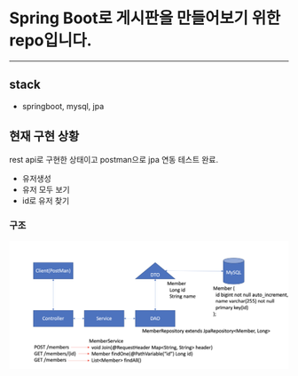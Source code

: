 # Spring Boot로 게시판을 만들어보기 위한 repo입니다.

<hr>

## stack
- springboot, mysql, jpa

## 현재 구현 상황

rest api로 구현한 상태이고 postman으로 jpa 연동 테스트 완료.
- 유저생성
- 유저 모두 보기
- id로 유저 찾기

### 구조
![structure](./assets/structure.png)
